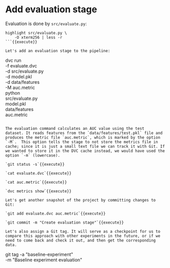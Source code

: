 # Add evaluation stage

Evaluation is done by `src/evaluate.py`:

```
highlight src/evaluate.py \
    -O xterm256 | less -r
```{{execute}}

Let's add an evaluation stage to the pipeline:

```
dvc run \
    -f evaluate.dvc \
    -d src/evaluate.py \
    -d model.pkl \
    -d data/features \
    -M auc.metric \
    python \
        src/evaluate.py \
        model.pkl \
        data/features \
        auc.metric
```{{execute}}

The evaluation command calculates an AUC value using the test
dataset. It reads features from the `data/features/test.pkl` file and
produces the metric file `auc.metric`, which is marked by the option
`-M`.  This option tells the stage to not store the metrics file in
cache; since it is just a small text file we can track it with Git. If
we wanted to store it in the DVC cache instead, we would have used the
option `-m` (lowercase).

`git status -s`{{execute}}

`cat evaluate.dvc`{{execute}}

`cat auc.metric`{{execute}}

`dvc metrics show`{{execute}}

Let's get another snapshot of the project by committing changes to
Git:

`git add evaluate.dvc auc.metric`{{execute}}

`git commit -m "Create evaluation stage"`{{execute}}

Let's also assign a Git tag. It will serve as a checkpoint for us to
compare this approach with other experiments in the future, or if we
need to come back and check it out, and then get the corresponding data.

```
git tag -a "baseline-experiment" \
    -m "Baseline experiment evaluation"
```{{execute}}
